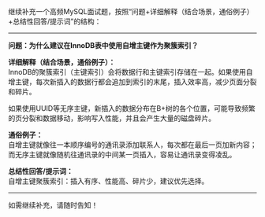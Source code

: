 继续补充一个高频MySQL面试题，按照“问题+详细解释（结合场景，通俗例子）+总结性回答/提示词”的结构：

---

**问题：为什么建议在InnoDB表中使用自增主键作为聚簇索引？**

**详细解释（结合场景，通俗例子）：**  
InnoDB的聚簇索引（主键索引）会将数据行和主键索引存储在一起。如果使用自增主键，每次新插入的数据行都会追加到索引的末尾，插入效率高，减少页面分裂和碎片。

如果使用UUID等无序主键，新插入的数据分布在B+树的各个位置，可能导致频繁的页分裂和数据移动，影响写入性能，并且会产生大量的磁盘碎片。

**通俗例子：**  
自增主键就像往一本顺序编号的通讯录添加联系人，每次都在最后一页加新内容；而无序主键就像随机往通讯录的中间某一页插入，容易让通讯录变得凌乱。

**总结性回答/提示词：**  
自增主键聚簇索引：插入有序、性能高、碎片少，建议优先选择。

---

如需继续补充，请随时告知！